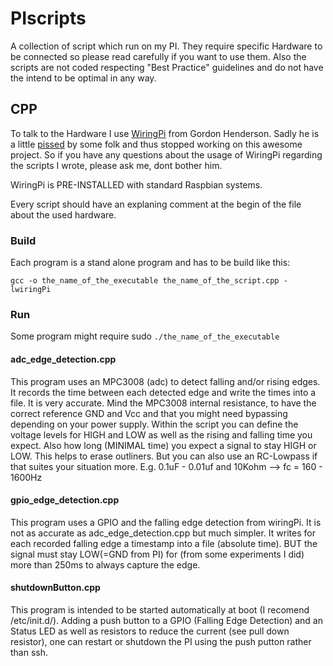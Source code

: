 # PIscripts
A collection of script which run on my PI. They require specific Hardware to be connected so please read carefully if you want to use them. Also the scripts are not coded respecting "Best Practice" guidelines and do not have the intend to be optimal in any way.

## CPP
To talk to the Hardware I use [WiringPi](http://wiringpi.com/) from Gordon Henderson. Sadly he is a little [pissed](http://wiringpi.com/wiringpi-deprecated/) by some folk and thus stopped working on this awesome project. So if you have any questions about the usage of WiringPi regarding the scripts I wrote, please ask me, dont bother him.

WiringPi is PRE-INSTALLED with standard Raspbian systems.

Every script should have an explaning comment at the begin of the file about the used hardware.

### Build
Each program is a stand alone program and has to be build like this:

``gcc -o the_name_of_the_executable the_name_of_the_script.cpp -lwiringPi``
### Run
Some program might require sudo
``./the_name_of_the_executable``

#### adc_edge_detection.cpp
This program uses an MPC3008 (adc) to detect falling and/or rising edges. It records the time between each detected edge and write the times into a file. It is very accurate. Mind the MPC3008 internal resistance, to have the correct reference GND and Vcc and that you might need bypassing depending on your power supply. Within the script you can define the voltage levels for HIGH and LOW as well as the rising and falling time you expect. Also how long (MINIMAL time) you expect a signal to stay HIGH or LOW. This helps to erase outliners. But you can also use an RC-Lowpass if that suites your situation more. E.g. 0.1uF - 0.01uf and 10Kohm --> fc = 160 - 1600Hz

#### gpio_edge_detection.cpp
This program uses a GPIO and the falling edge detection from wiringPi. It is not as accurate as adc_edge_detection.cpp but much simpler. It writes for each recorded falling edge a timestamp into a file (absolute time). BUT the signal must stay LOW(=GND from PI) for (from some experiments I did) more than 250ms to always capture the edge.

#### shutdownButton.cpp
This program is intended to be started automatically at boot (I recomend /etc/init.d/). Adding a push button to a GPIO (Falling Edge Detection) and an Status LED as well as resistors to reduce the current (see pull down resistor), one can restart or shutdown the PI using the push putton rather than ssh.

